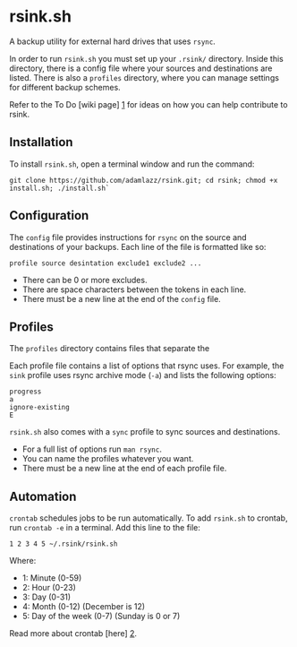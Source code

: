 # rsink.sh

A backup utility for external hard drives that uses `rsync`.

In order to run `rsink.sh` you must set up your `.rsink/` directory. Inside this directory, there is a config file where your sources and destinations are listed. There is also a `profiles` directory, where you can manage settings for different backup schemes.

Refer to the To Do [wiki page] [1] for ideas on how you can help contribute to rsink.

## Installation

To install `rsink.sh`, open a terminal window and run the command: 

```
git clone https://github.com/adamlazz/rsink.git; cd rsink; chmod +x install.sh; ./install.sh`
```

## Configuration

The `config` file provides instructions for `rsync` on the source and destinations of your backups. Each line of the file is formatted like so:

```
profile source desintation exclude1 exclude2 ...

```

* There can be 0 or more excludes.
* There are space characters between the tokens in each line.
* There must be a new line at the end of the `config` file.

## Profiles

The `profiles` directory contains files that separate the 

Each profile file contains a list of options that rsync uses. For example, the `sink` profile uses rsync archive mode (`-a`) and lists the following options:

```
progress
a
ignore-existing
E

```

`rsink.sh` also comes with a `sync` profile to sync sources and destinations.  

* For a full list of options run `man rsync`.
* You can name the profiles whatever you want.
* There must be a new line at the end of each profile file.

## Automation

`crontab` schedules jobs to be run automatically. To add `rsink.sh` to crontab, run `crontab -e` in a terminal. Add this line to the file:

```
1 2 3 4 5 ~/.rsink/rsink.sh
```

Where:
* 1: Minute (0-59)
* 2: Hour (0-23)
* 3: Day (0-31)
* 4: Month (0-12) (December is 12)
* 5: Day of the week (0-7) (Sunday is 0 or 7)

Read more about crontab [here] [2].

[1]: https://github.com/adamlazz/rsink/wiki/To-Do
[2]: http://unixhelp.ed.ac.uk/CGI/man-cgi?crontab+5